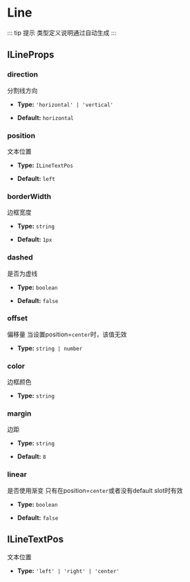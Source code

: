 # Line 

 ::: tip 提示
类型定义说明通过自动生成
:::

## ILineProps 



### direction
分割线方向


- **Type:** `'horizontal' | 'vertical'`


- **Default:** `horizontal`

### position
文本位置


- **Type:** `ILineTextPos`


- **Default:** `left`

### borderWidth
边框宽度


- **Type:** `string`


- **Default:** `1px`

### dashed
是否为虚线


- **Type:** `boolean`


- **Default:** `false`

### offset
偏移量
当设置position=`center`时，该值无效


- **Type:** `string | number`


### color
边框颜色


- **Type:** `string`


### margin
边距


- **Type:** `string`


- **Default:** `8`

### linear
是否使用渐变
只有在position=`center`或者没有default slot时有效


- **Type:** `boolean`


- **Default:** `false`

## ILineTextPos
文本位置


- **Type:**
 `'left' | 'right' | 'center'`
